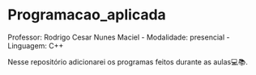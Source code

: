 # Programacao_aplicada
Professor: Rodrigo Cesar Nunes Maciel - Modalidade: presencial - Linguagem: C++ 

Nesse repositório adicionarei os programas feitos durante as aulas💻📚.
